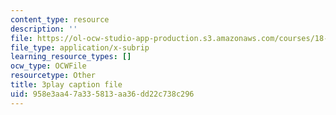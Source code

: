 ```yaml
---
content_type: resource
description: ''
file: https://ol-ocw-studio-app-production.s3.amazonaws.com/courses/18-02-multivariable-calculus-fall-2007/958e3aa47a335813aa36dd22c738c296_57jzPlxf4fk.vtt
file_type: application/x-subrip
learning_resource_types: []
ocw_type: OCWFile
resourcetype: Other
title: 3play caption file
uid: 958e3aa4-7a33-5813-aa36-dd22c738c296
---
```

